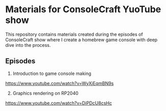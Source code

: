 
# Materials for ConsoleCraft YuoTube show

This repository contains materials created during the episodes of ConsoleCraft show where I create a homebrew game console with deep dive into the process.

## Episodes

1. Introduction to game console making

https://www.youtube.com/watch?v=WyXjEqmBN9s

2. Graphics rendering on RP2040

https://www.youtube.com/watch?v=DiPDcU8csHc
